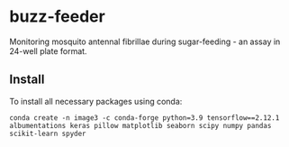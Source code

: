 # buzz-feeder
Monitoring mosquito antennal fibrillae during sugar-feeding - an assay in 24-well plate format.

## Install
To install all necessary packages using conda:
```
conda create -n image3 -c conda-forge python=3.9 tensorflow==2.12.1 albumentations keras pillow matplotlib seaborn scipy numpy pandas scikit-learn spyder
```
